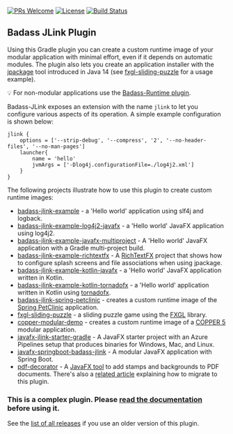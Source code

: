 [![PRs Welcome](https://img.shields.io/badge/PRs-welcome-brightgreen.svg?style=flat-square)](http://makeapullrequest.com)
[![License](https://img.shields.io/badge/License-Apache%202.0-blue.svg)](https://github.com/beryx/badass-jlink-plugin/blob/master/LICENSE)
[![Build Status](https://img.shields.io/github/workflow/status/beryx/badass-jlink-plugin/Java%2011%20Gradle%20CI)](https://github.com/beryx/badass-jlink-plugin/actions?query=workflow%3A%22Java+11+Gradle+CI%22)

## Badass JLink Plugin ##

Using this Gradle plugin you can create a custom runtime image of your modular application with minimal effort, 
even if it depends on automatic modules.
The plugin also lets you create an application installer with the [jpackage](https://jdk.java.net/jpackage/) tool introduced in Java 14
(see [fxgl-sliding-puzzle](https://github.com/beryx/fxgl-sliding-puzzle/blob/master/README.adoc) for a usage example).

:bulb: For non-modular applications use the [Badass-Runtime plugin](https://badass-runtime-plugin.beryx.org/releases/latest/).

Badass-JLink exposes an extension with the name `jlink` to let you configure various
aspects of its operation.
A simple example configuration is shown below:

```
jlink {
    options = ['--strip-debug', '--compress', '2', '--no-header-files', '--no-man-pages']
    launcher{
        name = 'hello'
        jvmArgs = ['-Dlog4j.configurationFile=./log4j2.xml']
    }
}
``` 

The following projects illustrate how to use this plugin to create custom runtime images:
- [badass-jlink-example](https://github.com/beryx-gist/badass-jlink-example) - a 'Hello world' application using slf4j and logback.
- [badass-jlink-example-log4j2-javafx](https://github.com/beryx-gist/badass-jlink-example-log4j2-javafx) - a 'Hello world' JavaFX application using log4j2.
- [badass-jlink-example-javafx-multiproject](https://github.com/beryx-gist/badass-jlink-example-javafx-multiproject) - A 'Hello world' JavaFX application with a Gradle multi-project build.
- [badass-jlink-example-richtextfx](https://github.com/beryx-gist/badass-jlink-example-richtextfx) - A [RichTextFX](https://github.com/FXMisc/RichTextFX) project that shows how to configure splash screens and file associations when using jpackage.
- [badass-jlink-example-kotlin-javafx](https://github.com/beryx-gist/badass-jlink-example-kotlin-javafx) - a 'Hello world' JavaFX application written in Kotlin.
- [badass-jlink-example-kotlin-tornadofx](https://github.com/beryx-gist/badass-jlink-example-kotlin-tornadofx) - a 'Hello world' application written in Kotlin using [tornadofx](https://github.com/edvin/tornadofx).
- [badass-jlink-spring-petclinic](https://github.com/beryx-gist/badass-jlink-spring-petclinic) - creates a custom runtime image of the [Spring PetClinic](https://github.com/spring-projects/spring-petclinic) application.
- [fxgl-sliding-puzzle](https://github.com/beryx/fxgl-sliding-puzzle/blob/master/README.adoc) - a sliding puzzle game using the [FXGL](https://github.com/AlmasB/FXGL) library.
- [copper-modular-demo](https://github.com/copper-engine/copper-modular-demo) - creates a custom runtime image of a [COPPER 5](http://copper-engine.org/) modular application. 
- [javafx-jlink-starter-gradle](https://github.com/brunoborges/javafx-jlink-starter-gradle) - A JavaFX starter project with an Azure Pipelines setup that produces binaries for Windows, Mac, and Linux.
- [javafx-springboot-badass-jlink](https://github.com/mockbirds/javafx-springboot-badass-jlink) - A modular JavaFX application with Spring Boot.
- [pdf-decorator](https://bitbucket.org/walczak_it/pdf-decorator/src/master/) - A [JavaFX tool](http://pdf-decorator.walczak.it/) to add stamps and backgrounds to PDF documents. There's also a [related article](https://walczak.it/blog/distributing-javafx-desktop-applications-without-requiring-jvm-using-jlink-and-jpackage) explaining how to migrate to this plugin. 

### This is a complex plugin. Please [read the documentation](https://badass-jlink-plugin.beryx.org/releases/latest/) before using it.

See the [list of all releases](https://github.com/beryx/badass-jlink-plugin/blob/gh-pages/releases.md) if you use an older version of this plugin. 
